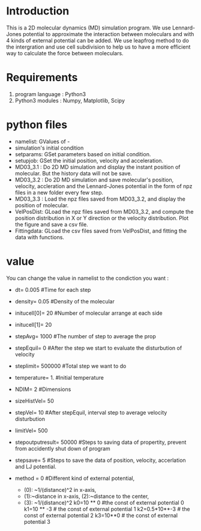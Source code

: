 # Introduction
This is a 2D molecular dynamics (MD) simulation program. We use Lennard-Jones potential to approximate the interaction between moleculars and with 4 kinds of external potential can be added. We use leapfrog method to do the intergration and use cell subdivision to help us to have a more efficient way to calculate the force between moleculars. 

# Requirements
1. program language :
Python3
2. Python3 modules :
Numpy, Matplotlib, Scipy

# python files
- namelist: GValues of -
- simulation's initial condition
- setparams: GSet parameters based on initial condition.
- setupjob: GSet the initial position, velocity and acceleration.
- MD03_3.1 : Do 2D MD simulation and display the instant position of molecular. But the history data will not be save.
- MD03_3.2 : Do 2D MD simulation and save molecular's position, velocity, accleration and the Lennard-Jones potential in the form of npz files in a new folder every few step.
- MD03_3.3 : Load the npz files saved from MD03_3.2, and display the position of molecular.
- VelPosDist: GLoad the npz files saved from MD03_3.2, and compute the position distribution in X or Y direction or the velocity distribution. Plot the figure and save a csv file. 
- Fittingdata: GLoad the csv files saved from VelPosDist, and fitting the data with functions.


# value
You can change the value in namelist to the condiction you want : 

- dt=            0.005        #Time for each step 
- density=       0.05        #Density of the molecular
- initucell[0]=  20           #Number of molecular arrange at each side
- initucell[1]=  20
- stepAvg=       1000      #The number of step to average the prop
- stepEquil=     0             #After the step we start to evaluate the disturbution of velocity
- steplimit=     500000    #Total step we want to do
- temperature=   1.         #Initial temperature
- NDIM=          2             #Dimensions
- sizeHistVel=   50       
- stepVel=       10       #After stepEquil, interval step to average velocity disturbution
- limitVel=      500      

- stepoutputresult= 50000 #Steps to saving data of propertity, prevent from accidently shut down of program   
- stepsave=      5       #Steps to save the data of position, velocity, accerlation and LJ potential.   
- method = 0             #Different kind of external potential, 
    - (0): ~1/(distance)^2 in x-axis, 
    - (1):~distance in x-axis, (2):~distance to the center, 
    - (3): ~1/(distance)^2
    k0=10 ** 0  #the const of external potential 0
    k1=10 ** -3 # the const of external potential 1
    k2=0.5*10**-3      # the const of external potential 2
    k3=10**0              # the const of external potential 3


